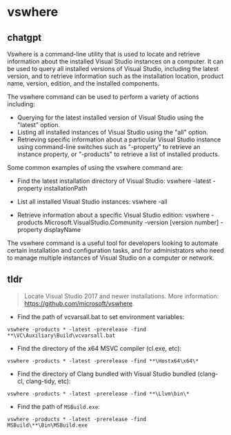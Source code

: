 # vswhere 
## chatgpt 
Vswhere is a command-line utility that is used to locate and retrieve information about the installed Visual Studio instances on a computer. It can be used to query all installed versions of Visual Studio, including the latest version, and to retrieve information such as the installation location, product name, version, edition, and the installed components.

The vswhere command can be used to perform a variety of actions including:

- Querying for the latest installed version of Visual Studio using the "latest" option.
- Listing all installed instances of Visual Studio using the "all" option.
- Retrieving specific information about a particular Visual Studio instance using command-line switches such as "-property" to retrieve an instance property, or "-products" to retrieve a list of installed products.

Some common examples of using the vswhere command are:

- Find the latest installation directory of Visual Studio:
   vswhere -latest -property installationPath

- List all installed Visual Studio instances:
   vswhere -all

- Retrieve information about a specific Visual Studio edition:
  vswhere -products Microsoft.VisualStudio.Community -version [version number] -property displayName

The vswhere command is a useful tool for developers looking to automate certain installation and configuration tasks, and for administrators who need to manage multiple instances of Visual Studio on a computer or network. 

## tldr 
 
> Locate Visual Studio 2017 and newer installations.
> More information: <https://github.com/microsoft/vswhere>.

- Find the path of vcvarsall.bat to set environment variables:

`vswhere -products * -latest -prerelease -find **\VC\Auxiliary\Build\vcvarsall.bat`

- Find the directory of the x64 MSVC compiler (cl.exe, etc):

`vswhere -products * -latest -prerelease -find **\Hostx64\x64\*`

- Find the directory of Clang bundled with Visual Studio bundled (clang-cl, clang-tidy, etc):

`vswhere -products * -latest -prerelease -find **\Llvm\bin\*`

- Find the path of `MSBuild.exe`:

`vswhere -products * -latest -prerelease -find MSBuild\**\Bin\MSBuild.exe`
